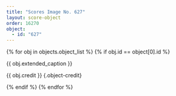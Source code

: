 ```yaml
---
title: "Scores Image No. 627"
layout: score-object
order: 16270
object:
  - id: "627"
---
```


{% for obj in objects.object_list %}
{% if obj.id == object[0].id %}

{{ obj.extended_caption }}

{{ obj.credit }} {.object-credit}

{% endif %}
{% endfor %}

